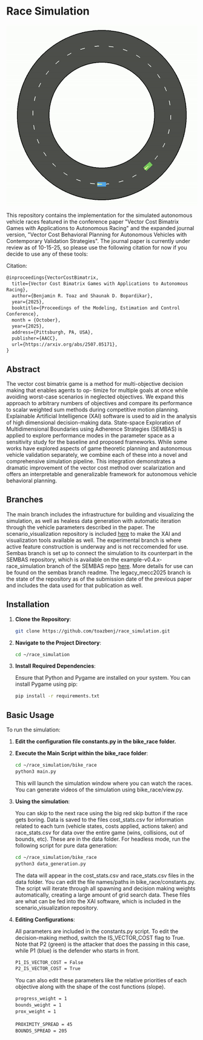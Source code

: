 # Race Simulation 
 
![image](edge_case_example.gif)

This repository contains the implementation for the simulated autonomous vehicle races featured in the conference paper "Vector Cost Bimatrix Games with Applications to Autonomous Racing" and the expanded journal version, "Vector Cost Behavioral Planning for Autonomous Vehicles with Contemporary Validation Strategies". The journal paper is currently under review as of 10-15-25, so please use the following citation for now if you decide to use any of these tools:

Citation:
```
@inproceedings{VectorCostBimatrix,
  title={Vector Cost Bimatrix Games with Applications to Autonomous Racing}, 
  author={Benjamin R. Toaz and Shaunak D. Bopardikar},
  year={2025},
  booktitle={Proceedings of the Modeling, Estimation and Control Conference},
  month = {October},
  year={2025},
  address={Pittsburgh, PA, USA},
  publisher={AACC},
  url={https://arxiv.org/abs/2507.05171},
}
```

## Abstract

The vector cost bimatrix game is a method for
multi-objective decision making that enables agents to op-
timize for multiple goals at once while avoiding worst-case
scenarios in neglected objectives. We expand this approach to
arbitrary numbers of objectives and compare its performance
to scalar weighted sum methods during competitive motion
planning. Explainable Artificial Intelligence (XAI) software is
used to aid in the analysis of high dimensional decision-making
data. State-space Exploration of Multidimensional Boundaries
using Adherence Strategies (SEMBAS) is applied to explore
performance modes in the parameter space as a sensitivity
study for the baseline and proposed frameworks. While some
works have explored aspects of game theoretic planning and
autonomous vehicle validation separately, we combine each of
these into a novel and comprehensive simulation pipeline. This
integration demonstrates a dramatic improvement of the vector
cost method over scalarization and offers an interpretable and
generalizable framework for autonomous vehicle behavioral
planning.

## Branches

The main branch includes the infrastructure for building and visualizing the simulation, as well as healess data generation with automatic iteration through the vehicle parameters described in the paper. The scenario_visualization repository is included [here](https://github.com/toazbenj/scenario_visualization) to make the XAI and visualization tools available as well. The experimental branch is where active feature construction is underway and is not reccomended for use. Sembas branch is set up to connect the simulation to its counterpart in the SEMBAS repository, which is available on the example-v0.4.x-race_simulation branch of the SEMBAS repo [here](https://github.com/Thomj-Dev/SEMBAS/tree/example-v0.4.x-race_simulation). More details for use can be found on the sembas branch readme. The legacy_mecc2025 branch is the state of the repository as of the submission date of the previous paper and includes the data used for that publication as well. 

## Installation

1. **Clone the Repository**:

   ```bash
   git clone https://github.com/toazbenj/race_simulation.git
   ```

2. **Navigate to the Project Directory**:

   ```bash
   cd ~/race_simulation
   ```

3. **Install Required Dependencies**:

   Ensure that Python and Pygame are installed on your system. You can install Pygame using pip:

   ```bash
   pip install -r requirements.txt
   ```

## Basic Usage

To run the simulation:
1. **Edit the configuration file constants.py in the bike_race folder.**
   
2. **Execute the Main Script within the bike_race folder**:

   ```bash
   cd ~/race_simulation/bike_race
   python3 main.py
   ```

   This will launch the simulation window where you can watch the races. You can generate videos of the simulation using bike_race/view.py.

3. **Using the simulation**:

   You can skip to the next race using the big red skip button if the race gets boring. Data is saved to the files cost_stats.csv for information related to each turn (vehicle states, costs applied, actions taken) and race_stats.csv for data over the entire game (wins, collisions, out of bounds, etc). These are in the data folder. For headless mode, run the following script for pure data generation:
   ```bash
   cd ~/race_simulation/bike_race
   python3 data_generation.py
   ```

   The data will appear in the cost_stats.csv and race_stats.csv files in the data folder. You can edit the file names/paths in bike_race/constants.py. The script will iterate through all spawning and decision making weights automatically, creating a large amount of grid search data. These files are what can be fed into the XAI software, which is included in the scenario_visualization repository.

3. **Editing Configurations**:

   All parameters are included in the constants.py script. To edit the decision-making method, switch the IS_VECTOR_COST flag to True. Note that P2 (green) is the attacker that does the passing in this case, while P1 (blue) is the defender who starts in front.
   ```bash
   P1_IS_VECTOR_COST = False
   P2_IS_VECTOR_COST = True
   ```

   You can also edit these parameters like the relative priorities of each objective along with the shape of the cost functions (slope).
   ```bash
   progress_weight = 1
   bounds_weight = 1
   prox_weight = 1
   
   PROXIMITY_SPREAD = 45
   BOUNDS_SPREAD = 205
   ```
